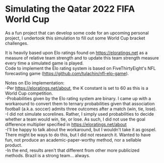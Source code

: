# Simulating the Qatar 2022 FIFA World Cup

As a fun project that can develop some code for an upcoming personal project, I undertook this simulation to fill out some World Cup bracket challenges.

It is heavily based upon Elo ratings found on https://eloratings.net as a measure of relative team strength and to update this team strength measure every time a simulated game is played.  
Code to implement the Elo rating system is based on FiveThirtyEight's NFL forecasting game (https://github.com/tulachin/nfl-elo-game).

Notes on Elo implementation:  
-Per https://eloratings.net/about, the K constant is set to 60 as this is a World Cup competition.    
-Probabilities given by the Elo rating system are binary. I came up with a workaround to convert them to ternary probabilities given that association football (a.k.a. soccer) admits three outcomes after a match (win, tie, lose).  
-I did not simulate scorelines. Rather, I simply used probabilities to decide whether a team would win, tie, or lose. As such, I did not use the goal difference multiplier specified in https://eloratings.net/about  
-I'll be happy to talk about the workaround, but I wouldn't take it as gospel. There might be ways to do this, but I did not research it. Wanted to have fun, not produce an academic-paper-worthy method, nor a sellable product.  
-In the end, results aren't that different from other more publicized methods. Brazil is a strong team... always.
